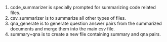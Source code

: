 1. code_summarizer is specially prompted for summarizing code related files.
2. csv_summarizer is to summarize all other types of files.
3. qna_generate is to generate question answer pairs from the summarized documents and merge them into the main csv file.
4. summary+qna is to create a new file containing summary and qna pairs.
